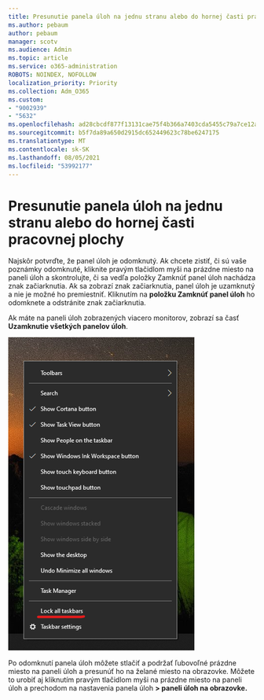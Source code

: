 ```yaml
---
title: Presunutie panela úloh na jednu stranu alebo do hornej časti pracovnej plochy
ms.author: pebaum
author: pebaum
manager: scotv
ms.audience: Admin
ms.topic: article
ms.service: o365-administration
ROBOTS: NOINDEX, NOFOLLOW
localization_priority: Priority
ms.collection: Adm_O365
ms.custom:
- "9002939"
- "5632"
ms.openlocfilehash: ad28cbcdf877f13131cae75f4b366a7403cda5455c79a7ce12a0ed0e484ba6d2
ms.sourcegitcommit: b5f7da89a650d2915dc652449623c78be6247175
ms.translationtype: MT
ms.contentlocale: sk-SK
ms.lasthandoff: 08/05/2021
ms.locfileid: "53992177"
---
```

# <a name="move-the-taskbar-to-either-side-or-the-top-of-your-desktop"></a>Presunutie panela úloh na jednu stranu alebo do hornej časti pracovnej plochy

Najskôr potvrďte, že panel úloh je odomknutý. Ak chcete zistiť, či sú vaše poznámky odomknuté, kliknite  pravým tlačidlom myši na prázdne miesto na paneli úloh a skontrolujte, či sa vedľa položky Zamknúť panel úloh nachádza znak začiarknutia. Ak sa zobrazí znak začiarknutia, panel úloh je uzamknutý a nie je možné ho premiestniť. Kliknutím na **položku Zamknúť panel úloh** ho odomknete a odstránite znak začiarknutia.

Ak máte na paneli úloh zobrazených viacero monitorov, zobrazí sa časť **Uzamknutie všetkých panelov úloh**.

![Uzamknutie všetkých panelov úloh](media/lock-all-taskbars.png)

Po odomknutí panela úloh môžete stlačiť a podržať ľubovoľné prázdne miesto na paneli úloh a presunúť ho na želané miesto na obrazovke. Môžete to urobiť aj kliknutím pravým tlačidlom myši na prázdne miesto na paneli úloh a prechodom na nastavenia panela úloh **[](ms-settings:taskbar?activationSource=GetHelp) > paneli úloh na obrazovke.**
